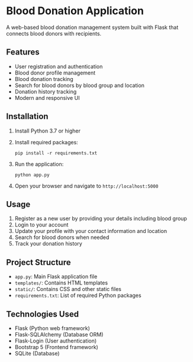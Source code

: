 # Blood Donation Application

A web-based blood donation management system built with Flask that connects blood donors with recipients.

## Features

- User registration and authentication
- Blood donor profile management
- Blood donation tracking
- Search for blood donors by blood group and location
- Donation history tracking
- Modern and responsive UI

## Installation

1. Install Python 3.7 or higher
2. Install required packages:
   ```
   pip install -r requirements.txt
   ```

3. Run the application:
   ```
   python app.py
   ```

4. Open your browser and navigate to `http://localhost:5000`

## Usage

1. Register as a new user by providing your details including blood group
2. Login to your account
3. Update your profile with your contact information and location
4. Search for blood donors when needed
5. Track your donation history

## Project Structure

- `app.py`: Main Flask application file
- `templates/`: Contains HTML templates
- `static/`: Contains CSS and other static files
- `requirements.txt`: List of required Python packages

## Technologies Used

- Flask (Python web framework)
- Flask-SQLAlchemy (Database ORM)
- Flask-Login (User authentication)
- Bootstrap 5 (Frontend framework)
- SQLite (Database)
